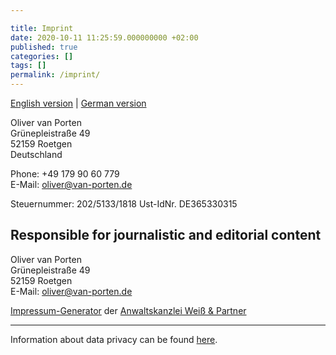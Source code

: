 ```yaml
---

title: Imprint
date: 2020-10-11 11:25:59.000000000 +02:00
published: true
categories: []
tags: []
permalink: /imprint/
---
```


[English version](/imprint) | [German version](/de/imprint)

Oliver van Porten  
Grünepleistraße 49  
52159 Roetgen  
Deutschland  
    
Phone: +49 179 90 60 779  
E-Mail: oliver@van-porten.de

Steuernummer: 202/5133/1818
Ust-IdNr. DE365330315

Responsible for journalistic and editorial content
--------------------------------------------------

Oliver van Porten  
Grünepleistraße 49  
52159 Roetgen  
E-Mail: oliver@van-porten.de  

[Impressum-Generator](https://www.ratgeberrecht.eu/leistungen/muster-impressum-generator.html) der [Anwaltskanzlei Weiß & Partner](https://www.ratgeberrecht.eu/)

---

Information about data privacy can be found [here](/privacy/).

